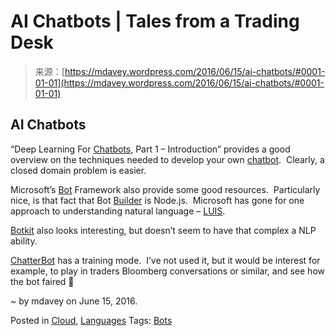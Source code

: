 <!--yml
category: 未分类
date: 2024-05-18 05:30:51
-->

# AI Chatbots | Tales from a Trading Desk

> 来源：[https://mdavey.wordpress.com/2016/06/15/ai-chatbots/#0001-01-01](https://mdavey.wordpress.com/2016/06/15/ai-chatbots/#0001-01-01)

## AI Chatbots

“Deep Learning For [Chatbots](http://www.wildml.com/2016/04/deep-learning-for-chatbots-part-1-introduction/#more-750), Part 1 – Introduction” provides a good overview on the techniques needed to develop your own [chatbot](https://chatbotsmagazine.com/the-complete-beginner-s-guide-to-chatbots-8280b7b906ca#.5sh6bw62p).  Clearly, a closed domain problem is easier.

Microsoft’s [Bot](https://dev.botframework.com/) Framework also provide some good resources.  Particularly nice, is that fact that Bot [Builder](http://docs.botframework.com/builder/node/overview/) is Node.js.  Microsoft has gone for one approach to understanding natural language – [LUIS](http://docs.botframework.com/builder/node/guides/understanding-natural-language/#navtitle).

[Botkit](https://github.com/howdyai/botkit) also looks interesting, but doesn’t seem to have that complex a NLP ability.

[ChatterBot](https://pypi.python.org/pypi/ChatterBot/0.4.2) has a training mode.  I’ve not used it, but it would be interest for example, to play in traders Bloomberg conversations or similar, and see how the bot faired 🙂

~ by mdavey on June 15, 2016.

Posted in [Cloud](https://mdavey.wordpress.com/category/hpc/cloud/), [Languages](https://mdavey.wordpress.com/category/languages/)
Tags: [Bots](https://mdavey.wordpress.com/tag/bots/)